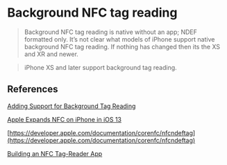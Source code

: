 # Background NFC tag reading

> Background NFC tag reading is native without an app; NDEF formatted only. It’s not clear what models of iPhone support native background NFC tag reading. If nothing has changed then its the XS and XR and newer.


> iPhone XS and later support background tag reading.


## References

[Adding Support for Background Tag Reading](https://developer.apple.com/documentation/corenfc/adding_support_for_background_tag_reading?changes=latest_minor#see-also)

[Apple Expands NFC on iPhone in iOS 13](https://gototags.com/blog/apple-expands-nfc-on-iphone-in-ios-13/)

[https://developer.apple.com/documentation/corenfc/nfcndeftag](https://developer.apple.com/documentation/corenfc/nfcndeftag)

[Building an NFC Tag-Reader App](https://developer.apple.com/documentation/corenfc/building_an_nfc_tag-reader_app)
